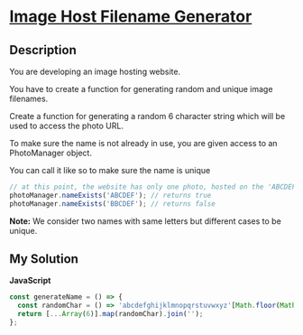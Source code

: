 # [Image Host Filename Generator](https://www.codewars.com/kata/586a933fc66d187b6e00031a)

## Description

You are developing an image hosting website.

You have to create a function for generating random and unique image filenames.

Create a function for generating a random 6 character string which will be used to access the photo URL.

To make sure the name is not already in use, you are given access to an PhotoManager object.

You can call it like so to make sure the name is unique

```js
// at this point, the website has only one photo, hosted on the 'ABCDEF' url
photoManager.nameExists('ABCDEF'); // returns true
photoManager.nameExists('BBCDEF'); // returns false
```

**Note:** We consider two names with same letters but different cases to be unique.

## My Solution

**JavaScript**

```js
const generateName = () => {
  const randomChar = () => 'abcdefghijklmnopqrstuvwxyz'[Math.floor(Math.random() * 26)];
  return [...Array(6)].map(randomChar).join('');
};
```
